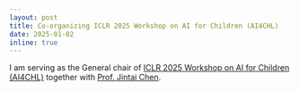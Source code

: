 ```yaml
---
layout: post
title: Co-organizing ICLR 2025 Workshop on AI for Children (AI4CHL)
date: 2025-01-02 
inline: true
---
```


I am serving as the General chair of [ICLR 2025 Workshop on AI for Children (AI4CHL)](https://pediamedai.com/ai4chl/) together with [Prof. Jintai Chen](https://whatashot.github.io/).
